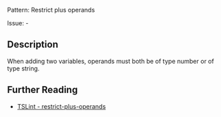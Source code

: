 Pattern: Restrict plus operands

Issue: -

## Description

When adding two variables, operands must both be of type number or of type string.

## Further Reading

* [TSLint - restrict-plus-operands](https://palantir.github.io/tslint/rules/restrict-plus-operands)